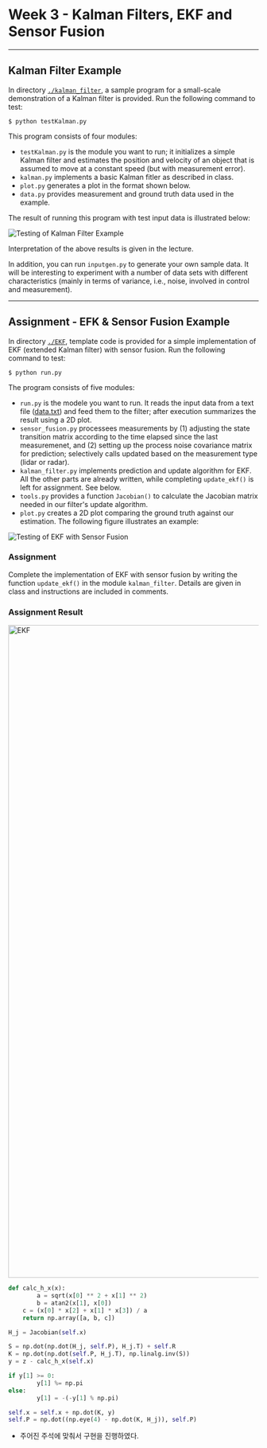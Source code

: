 # Week 3 - Kalman Filters, EKF and Sensor Fusion

---

[//]: # "Image References"
[kalman-result]: ./kalman_filter/graph.png
[EKF-results]: ./EKF/plot.png

## Kalman Filter Example

In directory [`./kalman_filter`](./kalman_filter), a sample program for a small-scale demonstration of a Kalman filter is provided. Run the following command to test:

```
$ python testKalman.py
```

This program consists of four modules:

* `testKalman.py` is the module you want to run; it initializes a simple Kalman filter and estimates the position and velocity of an object that is assumed to move at a constant speed (but with measurement error).
* `kalman.py` implements a basic Kalman fitler as described in class.
* `plot.py` generates a plot in the format shown below.
* `data.py` provides measurement and ground truth data used in the example.

The result of running this program with test input data is illustrated below:

![Testing of Kalman Filter Example][kalman-result]

Interpretation of the above results is given in the lecture.

In addition, you can run `inputgen.py` to generate your own sample data. It will be interesting to experiment with a number of data sets with different characteristics (mainly in terms of variance, i.e., noise, involved in control and measurement).

---

## Assignment - EFK & Sensor Fusion Example

In directory [`./EKF`](./EKF), template code is provided for a simple implementation of EKF (extended Kalman filter) with sensor fusion. Run the following command to test:

```
$ python run.py
```

The program consists of five modules:

* `run.py` is the modele you want to run. It reads the input data from a text file ([data.txt](./EKF/data.txt)) and feed them to the filter; after execution summarizes the result using a 2D plot.
* `sensor_fusion.py` processees measurements by (1) adjusting the state transition matrix according to the time elapsed since the last measuremenet, and (2) setting up the process noise covariance matrix for prediction; selectively calls updated based on the measurement type (lidar or radar).
* `kalman_filter.py` implements prediction and update algorithm for EKF. All the other parts are already written, while completing `update_ekf()` is left for assignment. See below.
* `tools.py` provides a function `Jacobian()` to calculate the Jacobian matrix needed in our filter's update algorithm.
*  `plot.py` creates a 2D plot comparing the ground truth against our estimation. The following figure illustrates an example:

![Testing of EKF with Sensor Fusion][EKF-results]

### Assignment

Complete the implementation of EKF with sensor fusion by writing the function `update_ekf()` in the module `kalman_filter`. Details are given in class and instructions are included in comments.



### Assignment Result

<img width="1312" alt="EKF" src="https://user-images.githubusercontent.com/13490996/115030263-da3ac380-9f01-11eb-9890-bda40937f148.png">

```python
def calc_h_x(x):
		a = sqrt(x[0] ** 2 + x[1] ** 2)
		b = atan2(x[1], x[0])
  	c = (x[0] * x[2] + x[1] * x[3]) / a
  	return np.array([a, b, c])

H_j = Jacobian(self.x)

S = np.dot(np.dot(H_j, self.P), H_j.T) + self.R
K = np.dot(np.dot(self.P, H_j.T), np.linalg.inv(S))
y = z - calc_h_x(self.x)

if y[1] >= 0:
		y[1] %= np.pi
else:
		y[1] = -(-y[1] % np.pi)

self.x = self.x + np.dot(K, y)
self.P = np.dot((np.eye(4) - np.dot(K, H_j)), self.P)
```

- 주어진 주석에 맞춰서 구현을 진행하였다. 